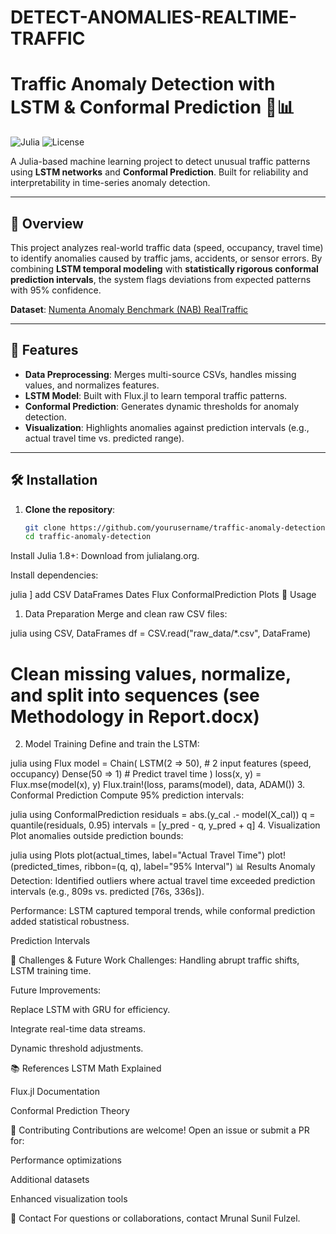 # DETECT-ANOMALIES-REALTIME-TRAFFIC

# Traffic Anomaly Detection with LSTM & Conformal Prediction 🚦📊

![Julia](https://img.shields.io/badge/Julia-1.8%2B-blue)
![License](https://img.shields.io/badge/License-MIT-green)

A Julia-based machine learning project to detect unusual traffic patterns using **LSTM networks** and **Conformal Prediction**. Built for reliability and interpretability in time-series anomaly detection.

---

## 📌 Overview
This project analyzes real-world traffic data (speed, occupancy, travel time) to identify anomalies caused by traffic jams, accidents, or sensor errors. By combining **LSTM temporal modeling** with **statistically rigorous conformal prediction intervals**, the system flags deviations from expected patterns with 95% confidence.

**Dataset**: [Numenta Anomaly Benchmark (NAB) RealTraffic](https://github.com/numenta/NAB/tree/master/data/realTraffic)

---

## 🚀 Features
- **Data Preprocessing**: Merges multi-source CSVs, handles missing values, and normalizes features.
- **LSTM Model**: Built with Flux.jl to learn temporal traffic patterns.
- **Conformal Prediction**: Generates dynamic thresholds for anomaly detection.
- **Visualization**: Highlights anomalies against prediction intervals (e.g., actual travel time vs. predicted range).

---

## 🛠️ Installation
1. **Clone the repository**:
   ```bash
   git clone https://github.com/yourusername/traffic-anomaly-detection.git
   cd traffic-anomaly-detection
Install Julia 1.8+: Download from julialang.org.

Install dependencies:

julia
] add CSV DataFrames Dates Flux ConformalPrediction Plots
🧪 Usage
1. Data Preparation
Merge and clean raw CSV files:

julia
using CSV, DataFrames
df = CSV.read("raw_data/*.csv", DataFrame)
# Clean missing values, normalize, and split into sequences (see Methodology in Report.docx)
2. Model Training
Define and train the LSTM:

julia
using Flux
model = Chain(
  LSTM(2 => 50),  # 2 input features (speed, occupancy)
  Dense(50 => 1)  # Predict travel time
)
loss(x, y) = Flux.mse(model(x), y)
Flux.train!(loss, params(model), data, ADAM())
3. Conformal Prediction
Compute 95% prediction intervals:

julia
using ConformalPrediction
residuals = abs.(y_cal .- model(X_cal))
q = quantile(residuals, 0.95)
intervals = [y_pred - q, y_pred + q]
4. Visualization
Plot anomalies outside prediction bounds:

julia
using Plots
plot(actual_times, label="Actual Travel Time")
plot!(predicted_times, ribbon=(q, q), label="95% Interval")
📊 Results
Anomaly Detection: Identified outliers where actual travel time exceeded prediction intervals (e.g., 809s vs. predicted [76s, 336s]).

Performance: LSTM captured temporal trends, while conformal prediction added statistical robustness.

Prediction Intervals

🔑 Challenges & Future Work
Challenges: Handling abrupt traffic shifts, LSTM training time.

Future Improvements:

Replace LSTM with GRU for efficiency.

Integrate real-time data streams.

Dynamic threshold adjustments.

📚 References
LSTM Math Explained

Flux.jl Documentation

Conformal Prediction Theory

🤝 Contributing
Contributions are welcome! Open an issue or submit a PR for:

Performance optimizations

Additional datasets

Enhanced visualization tools

📧 Contact
For questions or collaborations, contact Mrunal Sunil Fulzel.

